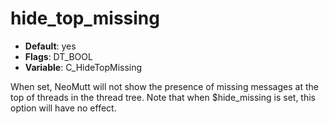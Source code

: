 # hide_top_missing

- **Default**: yes
- **Flags**: DT_BOOL
- **Variable**: C_HideTopMissing

When set, NeoMutt will not show the presence of missing messages at the
top of threads in the thread tree.  Note that when $hide_missing is
set, this option will have no effect.

